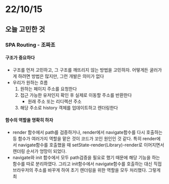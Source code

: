 # 22/10/15

## 오늘 고민한 것

### SPA Routing - 조짜조

#### 구조가 중요하다

- 구조를 먼저 고민하고, 그 구조를 깨뜨리지 않는 방법을 고민하자. 어떻게든 굴러가게 하려면 방법은 많지만, 그런 개발은 의미가 없다
- 우리가 원하는 흐름 
	1. 원하는 페이지 주소를 요청한다
	2. 접근 가능한  유저인지 확인 후 실제로 이동할 주소를 반환한다
		- 원래 주소 또는 리디렉션 주소
	3. 해당 주소로 history 객체를 업데이트하고 렌더링한다

#### 함수의 역할을 명확히 하자

- render 함수에서 path를 검증하거나, render에서 navigate함수를 다시 호출하는 등 함수가 여러가지 역할을 맡은 것이 코드가 꼬인 원인인 것 같다. 특히 render에서 navigate함수를 호출했을 때 setState-render(Library)-render로 이어지면서 렌더링 순서가 엉망이 되었다.
- navigate와 init 함수에서 모두 path검증을 필요로 했기 때문에 해당 기능을 하는 함수를 따로 분리하였다. 그리고 init함수에서 navigate함수를 호출하는 대신 직접 브라우저의 주소를 바꾸게 하여 초기 렌더링을 위한 역할을 모두 처리했다. 그렇게 최